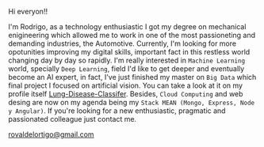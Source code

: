 Hi everyon!!

I'm Rodrigo, as a technology enthusiastic I got my degree on mechanical enigineering which allowed me to work in one of the most passioneting and demanding industries, the Automotive. 
Currently, I'm looking for more opotunities improving my digital skills, important fact in this restless world changing day by day so rapidly. I'm really interested in `Machine Learning` world, specially `Deep Learning`, field I'd like to get deeper and eventually become an AI expert, in fact, I've just finished my master on `Big Data` which final project I focused on artificial vision. You can take a look at it on my profile itself [Lung-Disease-Classifer](https://github.com/rovaldel/TFM-Lung-Disease-Classifier).
Besides, `Cloud Computing` and web desing are now on my agenda being my `Stack MEAN (Mongo, Express, Node y Angular)`.
If you're looking for a new enthusiastic, pragmatic and passionated colleague just contact me. 

rovaldelortigo@gmail.com
